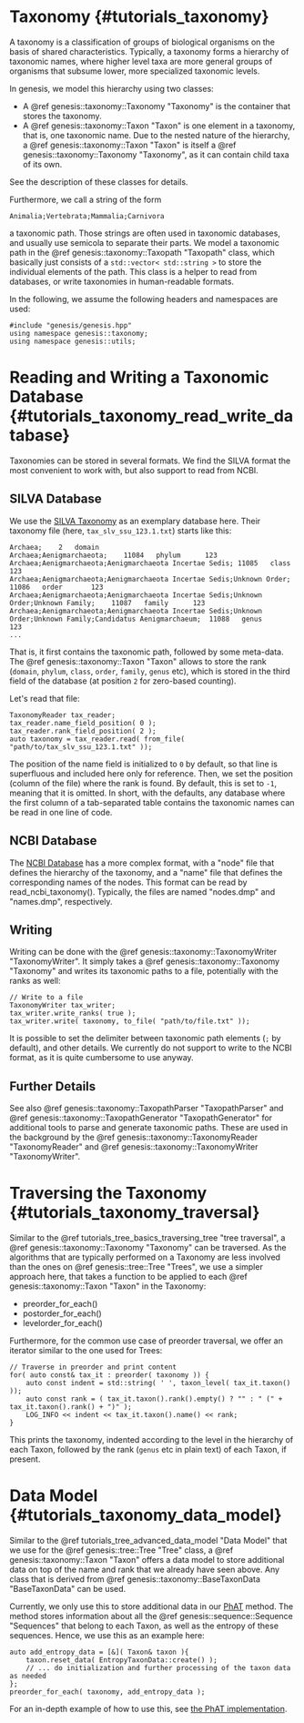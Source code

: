 Taxonomy {#tutorials_taxonomy}
===========

A taxonomy is a classification of groups of biological organisms on the basis of shared characteristics. Typically, a taxonomy forms a hierarchy of taxonomic names, where higher level taxa are more general groups of organisms that subsume lower, more specialized taxonomic levels.

In genesis, we model this hierarchy using two classes:

 * A @ref genesis::taxonomy::Taxonomy "Taxonomy" is the container that stores the taxonomy.
 * A @ref genesis::taxonomy::Taxon "Taxon" is one element in a taxonomy, that is, one taxonomic name. Due to the nested nature of the hierarchy, a @ref genesis::taxonomy::Taxon "Taxon" is itself a @ref genesis::taxonomy::Taxonomy "Taxonomy", as it can contain child taxa of its own.

See the description of these classes for details.

Furthermore, we call a string of the form

    Animalia;Vertebrata;Mammalia;Carnivora

a taxonomic path. Those strings are often used in taxonomic databases, and usually use semicola to separate their parts. We model a taxonomic path in the @ref genesis::taxonomy::Taxopath "Taxopath" class, which basically just consists of a `std::vector< std::string >` to store the individual elements of the path. This class is a helper to read from databases, or write taxonomies in human-readable formats.

In the following, we assume the following headers and namespaces are used:

~~~{.cpp}
#include "genesis/genesis.hpp"
using namespace genesis::taxonomy;
using namespace genesis::utils;
~~~

# Reading and Writing a Taxonomic Database {#tutorials_taxonomy_read_write_database}

Taxonomies can be stored in several formats. We find the SILVA format the most convenient to work with, but also support to read from NCBI.

## SILVA Database

We use the [SILVA Taxonomy](https://www.arb-silva.de/documentation/silva-taxonomy/) as an exemplary database here. Their taxonomy file (here, `tax_slv_ssu_123.1.txt`) starts like this:

    Archaea;	2	domain
    Archaea;Aenigmarchaeota;	11084	phylum		123
    Archaea;Aenigmarchaeota;Aenigmarchaeota Incertae Sedis;	11085	class		123
    Archaea;Aenigmarchaeota;Aenigmarchaeota Incertae Sedis;Unknown Order;	11086	order		123
    Archaea;Aenigmarchaeota;Aenigmarchaeota Incertae Sedis;Unknown Order;Unknown Family;	11087	family		123
    Archaea;Aenigmarchaeota;Aenigmarchaeota Incertae Sedis;Unknown Order;Unknown Family;Candidatus Aenigmarchaeum;	11088	genus		123
    ...

That is, it first contains the taxonomic path, followed by some meta-data. The @ref genesis::taxonomy::Taxon "Taxon" allows to store the rank (`domain`, `phylum`, `class`, `order`, `family`, `genus` etc), which is stored in the third field of the database (at position `2` for zero-based counting).

Let's read that file:

~~~{.cpp}
TaxonomyReader tax_reader;
tax_reader.name_field_position( 0 );
tax_reader.rank_field_position( 2 );
auto taxonomy = tax_reader.read( from_file( "path/to/tax_slv_ssu_123.1.txt" ));
~~~

The position of the name field is initialized to `0` by default, so that line is superfluous and included here only for reference. Then, we set the position (column of the file) where the rank is found. By default, this is set to `-1`, meaning that it is omitted. In short, with the defaults, any database where the first column of a tab-separated table contains the taxonomic names can be read in one line of code.

## NCBI Database

The [NCBI Database](https://www.ncbi.nlm.nih.gov/taxonomy) has a more complex format, with a "node" file that defines the hierarchy of the taxonomy, and a "name" file that defines the corresponding names of the nodes.
This format can be read by read_ncbi_taxonomy(). Typically, the files are named "nodes.dmp" and "names.dmp", respectively.

## Writing

Writing can be done with the @ref genesis::taxonomy::TaxonomyWriter "TaxonomyWriter". It simply takes a @ref genesis::taxonomy::Taxonomy "Taxonomy" and writes its taxonomic paths to a file, potentially with the ranks as well:

~~~{.cpp}
// Write to a file
TaxonomyWriter tax_writer;
tax_writer.write_ranks( true );
tax_writer.write( taxonomy, to_file( "path/to/file.txt" ));
~~~

It is possible to set the delimiter between taxonomic path elements (`;` by default), and other details.
We currently do not support to write to the NCBI format, as it is quite cumbersome to use anyway.

## Further Details

See also @ref genesis::taxonomy::TaxopathParser "TaxopathParser" and @ref genesis::taxonomy::TaxopathGenerator "TaxopathGenerator" for additional tools to parse and generate taxonomic paths. These are used in the background by the @ref genesis::taxonomy::TaxonomyReader "TaxonomyReader" and @ref genesis::taxonomy::TaxonomyWriter "TaxonomyWriter".

# Traversing the Taxonomy {#tutorials_taxonomy_traversal}

Similar to the @ref tutorials_tree_basics_traversing_tree "tree traversal", a @ref genesis::taxonomy::Taxonomy "Taxonomy" can be traversed. As the algorithms that are typically performed on a Taxonomy are less involved than the ones on @ref genesis::tree::Tree "Trees", we use a simpler approach here, that takes a function to be applied to each @ref genesis::taxonomy::Taxon "Taxon" in the Taxonomy:

 * preorder_for_each()
 * postorder_for_each()
 * levelorder_for_each()

Furthermore, for the common use case of preorder traversal, we offer an iterator similar to the one used for Trees:

~~~{.cpp}
// Traverse in preorder and print content
for( auto const& tax_it : preorder( taxonomy )) {
    auto const indent = std::string( ' ', taxon_level( tax_it.taxon() ));
    auto const rank = ( tax_it.taxon().rank().empty() ? "" : " (" + tax_it.taxon().rank() + ")" );
    LOG_INFO << indent << tax_it.taxon().name() << rank;
}
~~~

This prints the taxonomy, indented according to the level in the hierarchy of each Taxon, followed by the rank (`genus` etc in plain text) of each Taxon, if present.

#  Data Model {#tutorials_taxonomy_data_model}

Similar to the @ref tutorials_tree_advanced_data_model "Data Model" that we use for the @ref genesis::tree::Tree "Tree" class, a @ref genesis::taxonomy::Taxon "Taxon" offers a data model to store additional data on top of the name and rank that we already have seen above. Any class that is derived from @ref genesis::taxonomy::BaseTaxonData "BaseTaxonData" can be used.

Currently, we only use this to store additional data in our [PhAT](https://github.com/lczech/gappa/wiki/Subcommand:-phat) method. The method stores information about all the @ref genesis::sequence::Sequence "Sequences" that belong to each Taxon, as well as the entropy of these sequences. Hence, we use this as an example here:

~~~{.cpp}
auto add_entropy_data = [&]( Taxon& taxon ){
    taxon.reset_data( EntropyTaxonData::create() );
    // ... do initialization and further processing of the taxon data as needed
};
preorder_for_each( taxonomy, add_entropy_data );
~~~

For an in-depth example of how to use this, see [the PhAT implementation](https://github.com/lczech/gappa/blob/master/src/commands/prepare/phat.cpp).
